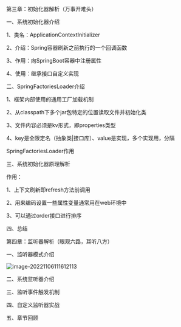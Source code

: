 第三章：初始化器解析（万事开难头）

一、系统初始化器介绍

1、类名：ApplicationContextInitializer

2、介绍：Spring容器刷新之前执行的一个回调函数

3、作用：向SpringBoot容器中注册属性

4、使用：继承接口自定义实现



二、SpringFactoriesLoader介绍

1、框架内部使用的通用工厂加载机制

2、从classpath下多个jar包特定的位置读取文件并初始化类

3、文件内容必须是kv形式，即properties类型

4、key是全限定名（抽象类|接口库）、value是实现，多个实现用，分隔

SpringFactoriesLoader作用





三、系统初始化器原理解析

作用：

1、上下文刷新即refresh方法前调用

2、用来编码设置一些属性变量通常用在web环境中

3、可以通过order接口进行排序



四、总结



第四章：监听器解析（眼观六路，耳听八方）

一、监听器模式介绍

![image-20221106111612113](C:\Users\hp\AppData\Roaming\Typora\typora-user-images\image-20221106111612113.png)



二、系统监听器介绍



三、监听事件触发机制



四、自定义监听器实战



五、章节回顾





